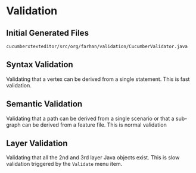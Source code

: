 # Validation

## Initial Generated Files

```
cucumberxtexteditor/src/org/farhan/validation/CucumberValidator.java
```

## Syntax Validation

Validating that a vertex can be derived from a single statement.
This is fast validation.


## Semantic Validation

Validating that a path can be derived from a single scenario or that a sub-graph can be derived from a feature file.
This is normal validation


## Layer Validation

Validating that all the 2nd and 3rd layer Java objects exist.
This is slow validation triggered by the `Validate` menu item.